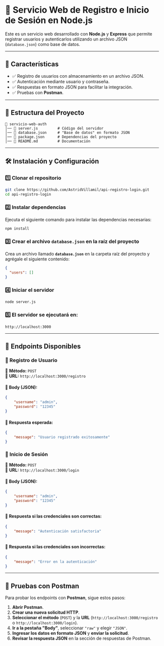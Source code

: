 # 🚀 Servicio Web de Registro e Inicio de Sesión en Node.js  

Este es un servicio web desarrollado con **Node.js** y **Express** que permite registrar usuarios y autenticarlos utilizando un archivo JSON (`database.json`) como base de datos.  

---

## 📌 Características  

- ✅ Registro de usuarios con almacenamiento en un archivo JSON.  
- ✅ Autenticación mediante usuario y contraseña.  
- ✅ Respuestas en formato JSON para facilitar la integración.  
- ✅ Pruebas con **Postman**.  

---

## 📂 Estructura del Proyecto  

```plaintext
📁 servicio-web-auth  
│── 📄 server.js         # Código del servidor  
│── 📄 database.json     # "Base de datos" en formato JSON  
│── 📄 package.json      # Dependencias del proyecto  
│── 📄 README.md         # Documentación  
```

---

## 🛠️ Instalación y Configuración  

### 1️⃣ Clonar el repositorio  
```sh
git clone https://github.com/AstridVillamil/api-registro-login.git
cd api-registro-login
```

### 2️⃣ Instalar dependencias  
Ejecuta el siguiente comando para instalar las dependencias necesarias:  
```sh
npm install
```

### 3️⃣ Crear el archivo `database.json` en la raíz del proyecto  

Crea un archivo llamado **`database.json`** en la carpeta raíz del proyecto y agrégale el siguiente contenido:  

```json
{
  "users": []
}
```

### 4️⃣ Iniciar el servidor
```sh
node server.js
```

### 5️⃣ El servidor se ejecutará en:
```arduino
http://localhost:3000
```

---

## 📌 Endpoints Disponibles  

### 🔹 Registro de Usuario  
📍 **Método:** `POST`  
📍 **URL:** `http://localhost:3000/registro`  

#### 📍 Body (JSON):  
```json
{
    "username": "admin",
    "password": "12345"
}
```
#### 📍 Respuesta esperada:
```json
{
    "message": "Usuario registrado exitosamente"
}
```

### 🔹 Inicio de Sesión
📍 **Método:** `POST`  
📍 **URL:** `http://localhost:3000/login`  

#### 📍 Body (JSON):  
```json
{
    "username": "admin",
    "password": "12345"
}
```

#### 📍 Respuesta si las credenciales son correctas:
```json
{
    "message": "Autenticación satisfactoria"
}
```

#### 📍 Respuesta si las credenciales son incorrectas:
```json
{
    "message": "Error en la autenticación"
}
```

---

## 🚀 Pruebas con Postman  

Para probar los endpoints con **Postman**, sigue estos pasos:  

1. **Abrir Postman**.  
2. **Crear una nueva solicitud HTTP**.  
3. **Seleccionar el método** (`POST`) y la **URL** (`http://localhost:3000/registro` o `http://localhost:3000/login`).  
4. **Ir a la pestaña "Body"**, seleccionar `"raw"` y elegir `"JSON"`.  
5. **Ingresar los datos en formato JSON** y **enviar la solicitud**.  
6. **Revisar la respuesta JSON** en la sección de respuestas de Postman. 
